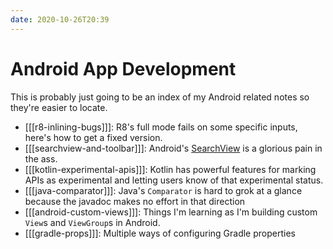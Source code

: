 ```yaml
---
date: 2020-10-26T20:39
---
```


# Android App Development

This is probably just going to be an index of my Android related notes so they're easier to locate.

- [[[r8-inlining-bugs]]]: R8's full mode fails on some specific inputs, here's how to get a fixed version.
- [[[searchview-and-toolbar]]]: Android's [SearchView](https://developer.android.com/reference/kotlin/androidx/appcompat/widget/SearchView) is a glorious pain in the ass.
- [[[kotlin-experimental-apis]]]: Kotlin has powerful features for marking APIs as experimental and letting users know of that experimental status.
- [[[java-comparator]]]: Java's `Comparator` is hard to grok at a glance because the javadoc makes no effort in that direction
- [[[android-custom-views]]]: Things I'm learning as I'm building custom `View`s and `ViewGroup`s in Android.
- [[[gradle-props]]]: Multiple ways of configuring Gradle properties
